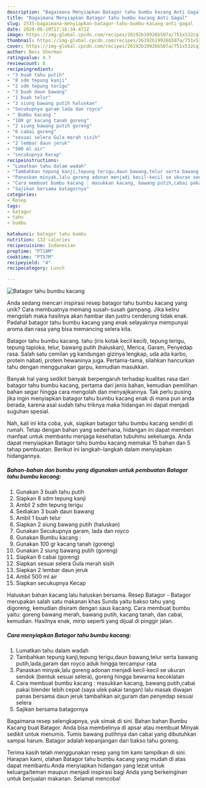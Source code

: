 ```yaml
---
description: "Bagaimana Menyiapkan Batagor tahu bumbu kacang Anti Gagal"
title: "Bagaimana Menyiapkan Batagor tahu bumbu kacang Anti Gagal"
slug: 2535-bagaimana-menyiapkan-batagor-tahu-bumbu-kacang-anti-gagal
date: 2020-06-19T17:16:34.471Z
image: https://img-global.cpcdn.com/recipes/26192b19926b507a/751x532cq70/batagor-tahu-bumbu-kacang-foto-resep-utama.jpg
thumbnail: https://img-global.cpcdn.com/recipes/26192b19926b507a/751x532cq70/batagor-tahu-bumbu-kacang-foto-resep-utama.jpg
cover: https://img-global.cpcdn.com/recipes/26192b19926b507a/751x532cq70/batagor-tahu-bumbu-kacang-foto-resep-utama.jpg
author: Bess Sherman
ratingvalue: 4.7
reviewcount: 8
recipeingredient:
- "3 buah tahu putih"
- "8 sdm tepung kanji"
- "2 sdm tepung terigu"
- "3 buah daun bawang"
- "1 buah telur"
- "2 siung bawang putih haluskan"
- "Secukupnya garam lada dan royco"
- " Bumbu kacang "
- "100 gr kacang tanah goreng"
- "2 siung bawang putih goreng"
- "6 cabai goreng"
- "sesuai selera Gula merah sisih"
- "2 lembar daun jeruk"
- "500 ml air"
- "secukupnya Kecap"
recipeinstructions:
- "Lumatkan tahu dalam wadah"
- "Tambahkan tepung kanji,tepung terigu,daun bawang,telur serta bawang putih,lada,garam dan royco aduk hingga tercampur rata"
- "Panaskan minyak,lalu goreng adonan menjadi kecil-kecil se ukuran sendok (bentuk sesuai selera), goreng hingga bewarna kecoklatan"
- "Cara membuat bumbu kacang : masukkan kacang, bawang putih,cabai pakai blender lebih cepat (saya ulek pakai tangan) lalu masak diwajan panas bersama daun jeruk tambahkan air,guram dan penyedap sesuai selera"
- "Sajikan bersama batagornya"
categories:
- Resep
tags:
- batagor
- tahu
- bumbu

katakunci: batagor tahu bumbu 
nutrition: 132 calories
recipecuisine: Indonesian
preptime: "PT18M"
cooktime: "PT57M"
recipeyield: "4"
recipecategory: Lunch

---
```



![Batagor tahu bumbu kacang](https://img-global.cpcdn.com/recipes/26192b19926b507a/751x532cq70/batagor-tahu-bumbu-kacang-foto-resep-utama.jpg)

Anda sedang mencari inspirasi resep batagor tahu bumbu kacang yang unik? Cara membuatnya memang susah-susah gampang. Jika keliru mengolah maka hasilnya akan hambar dan justru cenderung tidak enak. Padahal batagor tahu bumbu kacang yang enak selayaknya mempunyai aroma dan rasa yang bisa memancing selera kita.

Batagor tahu bumbu kacang. tahu (iris kotak kecil kecil), tepung terigu, tepung tapioka, telur, bawang putih (haluskan), Merica, Garam, Penyedap rasa. Salah satu cemilan yg kandungan gizinya lengkap, uda ada karbo, protein nabati, protein hewaninya juga. Pertama-tama, silahkan hancurkan tahu dengan menggunakan garpu, kemudian masukkan.

Banyak hal yang sedikit banyak berpengaruh terhadap kualitas rasa dari batagor tahu bumbu kacang, pertama dari jenis bahan, kemudian pemilihan bahan segar hingga cara mengolah dan menyajikannya. Tak perlu pusing jika ingin menyiapkan batagor tahu bumbu kacang enak di mana pun anda berada, karena asal sudah tahu triknya maka hidangan ini dapat menjadi suguhan spesial.


Nah, kali ini kita coba, yuk, siapkan batagor tahu bumbu kacang sendiri di rumah. Tetap dengan bahan yang sederhana, hidangan ini dapat memberi manfaat untuk membantu menjaga kesehatan tubuhmu sekeluarga. Anda dapat menyiapkan Batagor tahu bumbu kacang memakai 15 bahan dan 5 tahap pembuatan. Berikut ini langkah-langkah dalam menyiapkan hidangannya.

<!--inarticleads1-->

##### Bahan-bahan dan bumbu yang digunakan untuk pembuatan Batagor tahu bumbu kacang:

1. Gunakan 3 buah tahu putih
1. Siapkan 8 sdm tepung kanji
1. Ambil 2 sdm tepung terigu
1. Sediakan 3 buah daun bawang
1. Ambil 1 buah telur
1. Siapkan 2 siung bawang putih (haluskan)
1. Gunakan Secukupnya garam, lada dan royco
1. Gunakan  Bumbu kacang :
1. Gunakan 100 gr kacang tanah (goreng)
1. Gunakan 2 siung bawang putih (goreng)
1. Siapkan 6 cabai (goreng)
1. Siapkan sesuai selera Gula merah sisih
1. Siapkan 2 lembar daun jeruk
1. Ambil 500 ml air
1. Siapkan secukupnya Kecap


Haluskan bahan kacang lalu haluskan bersama. Resep Batagor - Batagor merupakan salah satu makanan khas Sunda yaitu bakso tahu yang digoreng, kemudian disiram dengan saus kacang. Cara membuat bumbu yaitu: goreng bawang merah, bawang putih, kacang tanah, dan cabai, kemudian. Hasilnya enak, mirip seperti yang dijual di pinggir jalan. 

<!--inarticleads2-->

##### Cara menyiapkan Batagor tahu bumbu kacang:

1. Lumatkan tahu dalam wadah
1. Tambahkan tepung kanji,tepung terigu,daun bawang,telur serta bawang putih,lada,garam dan royco aduk hingga tercampur rata
1. Panaskan minyak,lalu goreng adonan menjadi kecil-kecil se ukuran sendok (bentuk sesuai selera), goreng hingga bewarna kecoklatan
1. Cara membuat bumbu kacang : masukkan kacang, bawang putih,cabai pakai blender lebih cepat (saya ulek pakai tangan) lalu masak diwajan panas bersama daun jeruk tambahkan air,guram dan penyedap sesuai selera
1. Sajikan bersama batagornya


Bagaimana resep selengkapnya, yuk simak di sini. Bahan bahan Bumbu Kacang buat Batagor. Anda bisa membelinya di apsar atau membuat Minyak sedikit untuk menumis. Tumis bawang putihnya dan cabai yang dibutuhkan sampai harum. Batagor adalah kepanjangan dari bakso tahu goreng. 

Terima kasih telah menggunakan resep yang tim kami tampilkan di sini. Harapan kami, olahan Batagor tahu bumbu kacang yang mudah di atas dapat membantu Anda menyiapkan hidangan yang lezat untuk keluarga/teman maupun menjadi inspirasi bagi Anda yang berkeinginan untuk berjualan makanan. Selamat mencoba!
